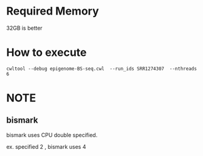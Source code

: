 # Required Memory

32GB is better

# How to execute

```
cwltool --debug epigenome-BS-seq.cwl  --run_ids SRR1274307  --nthreads 6
```

# NOTE

## bismark

bismark uses CPU double specified.

ex. specified 2 , bismark uses 4
